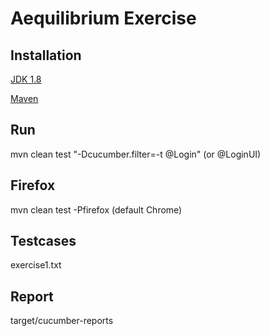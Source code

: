 # Aequilibrium Exercise

## Installation

[JDK 1.8](https://www3.ntu.edu.sg/home/ehchua/programming/howto/JDK_Howto.html) 

[Maven](https://www.baeldung.com/install-maven-on-windows-linux-mac)

## Run

mvn clean test "-Dcucumber.filter=-t @Login" (or @LoginUI)

## Firefox

mvn clean test -Pfirefox (default Chrome)

## Testcases

exercise1.txt

## Report

target/cucumber-reports
